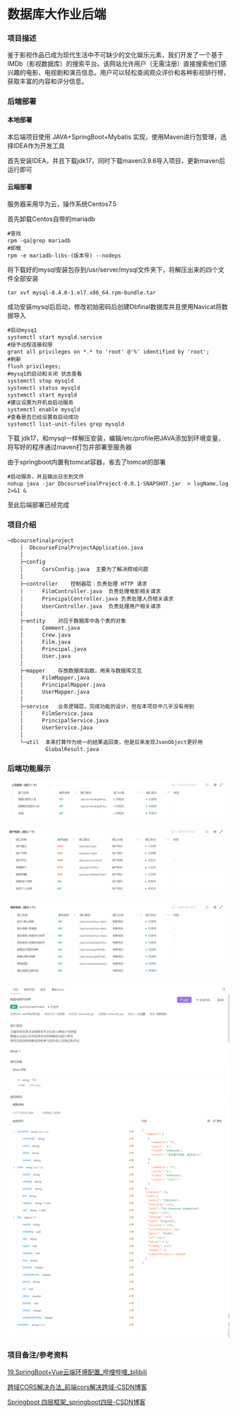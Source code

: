# 数据库大作业后端

### 项目描述

鉴于影视作品已成为现代生活中不可缺少的文化娱乐元素，我们开发了一个基于IMDb（影视数据库）的搜索平台。该网站允许用户（无需注册）直接搜索他们感兴趣的电影、电视剧和演员信息。用户可以轻松查阅观众评价和各种影视排行榜，获取丰富的内容和评分信息。



### 后端部署

#### 本地部署

本后端项目使用 JAVA+SpringBoot+Mybatis 实现，使用Maven进行包管理，选择IDEA作为开发工具

首先安装IDEA，并且下载jdk17，同时下载maven3.9.6导入项目，更新maven后运行即可

#### 云端部署

服务器采用华为云，操作系统Centos7.5

首先卸载Centos自带的mariadb

```shell
#查找
rpm -qa|grep mariadb
#卸载
rpm -e mariadb-libs-(版本号) --nodeps
```

将下载好的mysql安装包存到/usr/server/mysql文件夹下，将解压出来的四个文件全部安装

```shell
tar xvf mysql-8.4.0-1.el7.x86_64.rpm-bundle.tar
```

成功安装mysql后启动，修改初始密码后创建Dbfinal数据库并且使用Navicat将数据导入

```shell
#启动mysq1
systemctl start mysqld.service
#授予远程连接权限
grant all privileges on *.* to 'root' @'%' identified by 'root';
#刷新
flush privileges;
#mysq1的启动和关闭 状态查看
systemctl stop mysqld
systemctl status mysqld
systemctl start mysqld
#建议设置为开机自启动服务
systemctl enable mysqld
#查看是否已经设置自启动成功
systemctl list-unit-files grep mysqld
```

下载 jdk17，和mysql一样解压安装，编辑/etc/profile把JAVA添加到环境变量，将写好的程序通过maven打包并部署至服务器

由于springboot内置有tomcat容器，省去了tomcat的部署

```shell
#启动服务，并且输出日志到文件
nohup java -jar DbcourseFinalProject-0.0.1-SNAPSHOT.jar  > logName.log 2>&1 &
```

至此后端部署已经完成



### 项目介绍

```
─dbcoursefinalproject
    │  DbcourseFinalProjectApplication.java
    │
    ├─config
    │      CorsConfig.java	主要为了解决跨域问题
    │
    ├─controller 	控制器层：负责处理 HTTP 请求
    │      FilmController.java	负责处理电影相关请求
    │      PrincipalController.java 负责处理人员相关请求
    │      UserController.java	负责处理用户相关请求
    │
    ├─entity	对应于数据库中各个表的对象
    │      Comment.java
    │      Crew.java
    │      Film.java
    │      Principal.java
    │      User.java
    │
    ├─mapper	存放数据库函数，用来与数据库交互
    │      FilmMapper.java
    │      PrincipalMapper.java
    │      UserMapper.java
    │
    ├─service	业务逻辑层，完成功能的设计，但在本项目中几乎没有用到
    │      FilmService.java
    │      PrincipalService.java
    │      UserService.java
    │
    └─util	本来打算作为统一的结果返回类，但是后来发现JsonObject更好用
            GlobalResult.java
```

### 后端功能展示

![image-20240625234904344](./ReadmeImg/image-20240625234904344.png)

![image-20240625234913925](./ReadmeImg/image-20240625234913925.png)

![image-20240625234853472](./ReadmeImg/image-20240625234853472.png)

![image-20240625234806508](./ReadmeImg/image-20240625234806508.png)

### 项目备注/参考资料

[19.SpringBoot+Vue云端环境配置_哔哩哔哩_bilibili](https://www.bilibili.com/video/BV1nV4y1s7ZN?p=19&vd_source=5ac351d2aef4380e58cd6efefbdcb0e3)

[跨域CORS解决办法_前端cors解决跨域-CSDN博客](https://blog.csdn.net/qq_45406325/article/details/125197576)

[Springboot 四层框架_springboot四层-CSDN博客](https://blog.csdn.net/WEB___/article/details/123766304)





